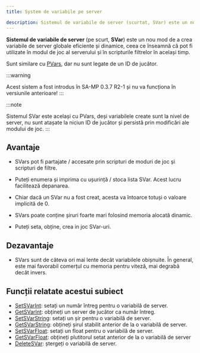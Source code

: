 ```yaml
---
title: System de variabile pe server

description: Sistemul de variabile de server (scurtat, SVar) este un nou mod de a crea variabile de server într-o metodă eficientă creată dinamic la nivel global, ceea ce înseamnă că pot fi utilizate în mod de joc și filtru scripturi ale serverului în același timp.
---
```


**Sistemul de variabile de server** (pe scurt, **SVar**) este un nou mod de a crea variabile de server globale eficiente și dinamice, ceea ce înseamnă că pot fi utilizate în modul de joc al serverului și în scripturile filtrelor în același timp.

Sunt similare cu [PVars](perplayervariablesystem), dar nu sunt legate de un ID de jucător.

:::warning

Acest sistem a fost introdus în SA-MP 0.3.7 R2-1 și nu va funcționa în versiunile anterioare! :::

:::note

Sistemul SVar este același cu PVars, deși variabilele create sunt la nivel de server, nu sunt atașate la niciun ID de jucător și persistă prin modificări ale modului de joc. :::

## Avantaje

- SVars pot fi partajate / accesate prin scripturi de moduri de joc și scripturi de filtre.

- Puteți enumera și imprima cu ușurință / stoca lista SVar. Acest lucru facilitează depanarea.

- Chiar dacă un SVar nu a fost creat, acesta va întoarce totuși o valoare implicită de 0.

- SVars poate conține șiruri foarte mari folosind memoria alocată dinamic.

- Puteți seta, obține, crea in joc SVar-uri.

## Dezavantaje

- SVars sunt de câteva ori mai lente decât variabilele obișnuite. În general, este mai favorabil comerțul cu memoria pentru viteză, mai degrabă decât invers.

## Funcții relatate acestui subiect

- [SetSVarInt](../scripting/functions/SetSVarInt): setați un număr întreg pentru o variabilă de server.
- [GetSVarInt](../scripting/functions/GetSVarInt): obțineți un server de jucător ca număr întreg.
- [SetSVarString](../scripting/functions/SetSVarString): setați un șir pentru o variabilă de server.
- [GetSVarString](../scripting/functions/GetSVarString): obțineți șirul stabilit anterior de la o variabilă de server.
- [SetSVarFloat](../scripting/functions/SetSVarFloat): setați un float pentru o variabilă de server.
- [GetSVarFloat](../scripting/functions/GetSVarFloat): obțineți plutitorul setat anterior de la o variabilă de server
- [DeleteSVar](../scripting/functions/DeleteSVar): ștergeți o variabilă de server.
